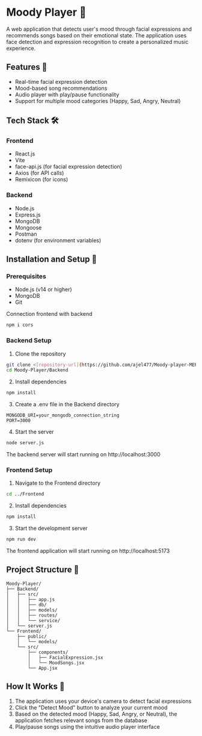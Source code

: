 # Moody Player 🎵

A web application that detects user's mood through facial expressions and recommends songs based on their emotional state. The application uses face detection and expression recognition to create a personalized music experience.

## Features 🌟

- Real-time facial expression detection
- Mood-based song recommendations
- Audio player with play/pause functionality
- Support for multiple mood categories (Happy, Sad, Angry, Neutral)

## Tech Stack 🛠

### Frontend
- React.js
- Vite
- face-api.js (for facial expression detection)
- Axios (for API calls)
- Remixicon (for icons)

### Backend
- Node.js
- Express.js
- MongoDB
- Mongoose
- Postman
- dotenv (for environment variables)

## Installation and Setup 🚀

### Prerequisites
- Node.js (v14 or higher)
- MongoDB
- Git

Connection frontend with backend
 ```bash
 npm i cors
 ```

### Backend Setup
1. Clone the repository
```bash
git clone <[repository-url](https://github.com/ajel477/Moody-player-MERN-Application.git)>
cd Moody-Player/Backend
```

2. Install dependencies
```bash
npm install
```

3. Create a .env file in the Backend directory
```env
MONGODB_URI=your_mongodb_connection_string
PORT=3000
```

4. Start the server
```bash
node server.js
```

The backend server will start running on http://localhost:3000

### Frontend Setup
1. Navigate to the Frontend directory
```bash
cd ../Frontend
```

2. Install dependencies
```bash
npm install
```

3. Start the development server
```bash
npm run dev
```

The frontend application will start running on http://localhost:5173

## Project Structure 📁

```
Moody-Player/
├── Backend/
│   ├── src/
│   │   ├── app.js
│   │   ├── db/
│   │   ├── models/
│   │   ├── routes/
│   │   └── service/
│   └── server.js
└── Frontend/
    ├── public/
    │   └── models/
    └── src/
        ├── components/
        │   ├── FacialExpression.jsx
        │   └── MoodSongs.jsx
        └── App.jsx
```

## How It Works 🎯

1. The application uses your device's camera to detect facial expressions
2. Click the "Detect Mood" button to analyze your current mood
3. Based on the detected mood (Happy, Sad, Angry, or Neutral), the application fetches relevant songs from the database
4. Play/pause songs using the intuitive audio player interface




